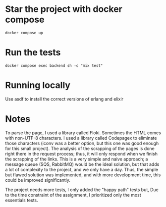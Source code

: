# Star the project with docker compose 

```
docker compose up
```

# Run the tests

```
docker compose exec backend sh -c "mix test"
```

# Running locally 

Use asdf to install the correct versions of erlang and elixir

# Notes

To parse the page, I used a library called Floki. Sometimes the HTML comes with non-UTF-8 characters. I used a library called Codepagex to eliminate those characters (iconv was a better option, but this one was good enough for this small project). The analysis of the scrapping of the pages is done right there in the request process; thus, it will only respond when we finish the scrapping of the links. This is a very simple and naive approach; a message queue (SQS, RabbitMQ) would be the ideal solution, but that adds a lot of complexity to the project, and we only have a day. Thus, the simple but flawed solution was implemented, and with more development time, this could be improved significantly. 

The project needs more tests, I only added the "happy path" tests but, Due to the time constraint of the assignment, I prioritized only the most essentials tests.
